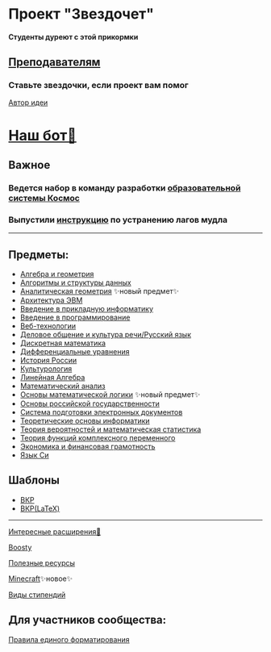 # Проект "Звездочет"
#### Студенты дуреют с этой прикормки

## [Преподавателям](smth/tutors.md)

### Ставьте звездочки, если проект вам помог
[Автор идеи](https://github.com/callmeyura)

# [Наш бот🐘](https://t.me/AstronStarBot)
## Важное
### Ведется набор в команду разработки [образовательной системы Космос](https://github.com/voskhod-1/cosmos-server/blob/main/info.md)
### Выпустили [инструкцию](https://github.com/voskhod-1/VSU_MoodleFix) по устранению лагов мудла
***

## Предметы:
+ [Алгебра и геометрия](subjects/algem/algem.md)
+ [Алгоритмы и структуры данных](subjects/aisd/aisd.md)
+ [Аналитическая геометрия](subjects/angem/angem.md) ✨новый предмет✨
+ [Архитектура ЭВМ](subjects/archevm/archevm.md)
+ [Введение в прикладную информатику](subjects/pi/pi.md)
+ [Введение в программирование](subjects/vvp/vvp.md)
+ [Веб-технологии](subjects/web/web.md)
+ [Деловое общение и культура речи/Русский язык](subjects/russian/russian.md)
+ [Дискретная математика](subjects/dm/dm.md)
+ [Дифференциальные уравнения](subjects/diffur/diffur.md) 
+ [История России](subjects/hist/hist.md)
+ [Культурология](archive/subjects/cult/cult.md)
+ [Линейная Алгебра](subjects/lin-alg/lin-alg.md)
+ [Математический анализ](subjects/mathan/mathan.md)
+ [Основы математической логики](subjects/mathlog/mathlog.md) ✨новый предмет✨
+ [Основы российской государственности](subjects/org/org.md)
+ [Система подготовки электронных документов](subjects/sped/sped.md)
+ [Теоретические основы информатики](subjects/toinf/toinf.md)
+ [Теория вероятностей и математическая статистика](subjects/terver/terver.md)
+ [Теория функций комплексного переменного](subjects/tfkp/tfkp.md)
+ [Экономика и финансовая грамотность](subjects/economy/economy.md)
+ [Язык Си](subjects/clang/clang.md)

## Шаблоны
+ [ВКР](templates/vkr/vkr.md)
+ [ВКР(LaTeX)](https://github.com/itonik/spbu_diploma)
***
[Интересные расширения👀](smth/resources.md#Прикладной-софт)

[Boosty](https://boosty.to/starsresearch)

[Полезные ресурсы](smth/resources.md)

[Minecraft](smth/Minecraft.md)✨новое✨

[Виды стипендий](smth/stipendia.md)
## Для участников сообщества:

[Правила единого форматирования](smth/formattingRules.md)
